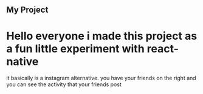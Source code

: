 ## My Project

# Hello everyone i made this project as a fun little experiment with react-native

it basically is a instagram alternative. you have your friends on the right and you can see the activity that your friends post
